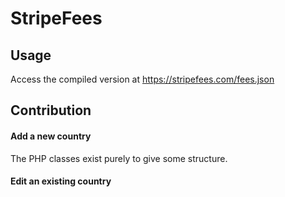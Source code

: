 StripeFees
======
## Usage
Access the compiled version at https://stripefees.com/fees.json

## Contribution

#### Add a new country

The PHP classes exist purely to give some structure.

#### Edit an existing country